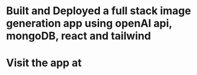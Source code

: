 # Built and Deployed a full stack image generation app using openAI api, mongoDB, react and tailwind

# Visit the app at 